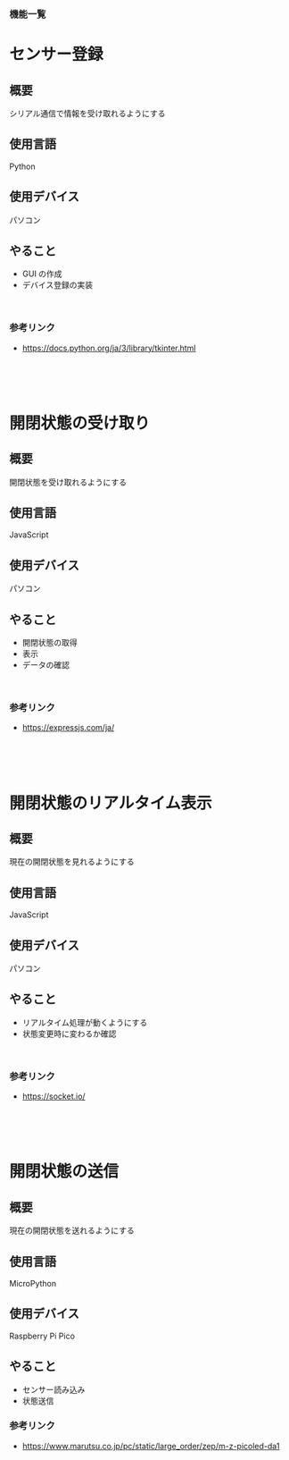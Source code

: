 ### 機能一覧

# センサー登録

## 概要

シリアル通信で情報を受け取れるようにする

## 使用言語

Python

## 使用デバイス

パソコン

## やること

- GUI の作成
- デバイス登録の実装

<br>

### 参考リンク

- https://docs.python.org/ja/3/library/tkinter.html

<br><br><br>

# 開閉状態の受け取り

## 概要

開閉状態を受け取れるようにする

## 使用言語

JavaScript

## 使用デバイス

パソコン

## やること

- 開閉状態の取得
- 表示
- データの確認

<br>

### 参考リンク

- https://expressjs.com/ja/

<br><br><br>

# 開閉状態のリアルタイム表示

## 概要

現在の開閉状態を見れるようにする

## 使用言語

JavaScript

## 使用デバイス

パソコン

## やること

- リアルタイム処理が動くようにする
- 状態変更時に変わるか確認

<br>

### 参考リンク

- https://socket.io/

<br><br><br>

# 開閉状態の送信

## 概要

現在の開閉状態を送れるようにする

## 使用言語

MicroPython

## 使用デバイス

Raspberry Pi Pico

## やること

- センサー読み込み
- 状態送信

### 参考リンク

- https://www.marutsu.co.jp/pc/static/large_order/zep/m-z-picoled-da1

<br><br><br>
